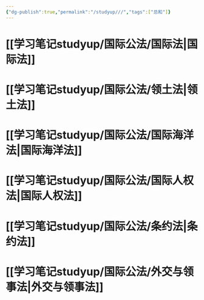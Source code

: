 ```yaml
---
{"dg-publish":true,"permalink":"/studyup///","tags":["总和"]}
---
```


# [[学习笔记studyup/国际公法/国际法\|国际法]]
# [[学习笔记studyup/国际公法/领土法\|领土法]]
# [[学习笔记studyup/国际公法/国际海洋法\|国际海洋法]]
# [[学习笔记studyup/国际公法/国际人权法\|国际人权法]]
# [[学习笔记studyup/国际公法/条约法\|条约法]]
# [[学习笔记studyup/国际公法/外交与领事法\|外交与领事法]]
